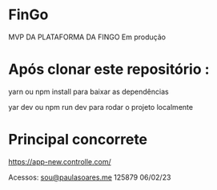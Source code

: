 # FinGo
MVP DA PLATAFORMA DA FINGO
Em produção 


# Após clonar este repositório :

yarn ou npm install para baixar as dependências

yar dev ou npm run dev para rodar o projeto localmente

# Principal concorrete

https://app-new.controlle.com/
 
 Acessos: 
sou@paulasoares.me
 125879
 06/02/23
